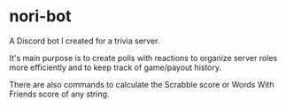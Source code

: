 # nori-bot
A Discord bot I created for a trivia server. 

It's main purpose is to create polls with reactions to organize server roles more efficiently and to keep track of game/payout history. 

There are also commands to calculate the Scrabble score or Words With Friends score of any string.
